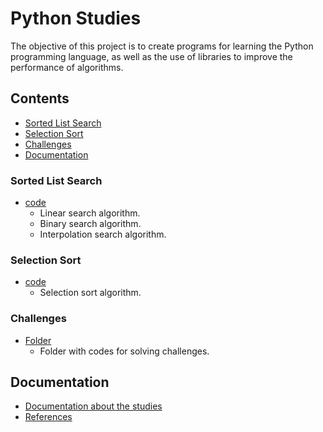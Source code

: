 # Python Studies

The objective of this project is to create programs for learning the Python
programming language, as well as the use of libraries to improve the
performance of algorithms.

## Contents

* [Sorted List Search](#sorted-list-search)
* [Selection Sort](#selection-sort)
* [Challenges](#challenges)
* [Documentation](#documentation)

### Sorted List Search

* [code](src/sorted_list_search.py)
    * Linear search algorithm.
    * Binary search algorithm.
    * Interpolation search algorithm.

### Selection Sort

* [code](src/selection_sort.py)
    * Selection sort algorithm.

### Challenges

* [Folder](src/challenges)
    * Folder with codes for solving challenges.

## Documentation

* [Documentation about the studies](docs/index.md)
* [References](docs/references.md)

